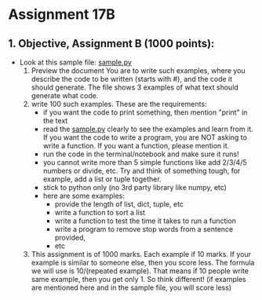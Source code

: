 # Assignment 17B
## 1. Objective, Assignment B (1000 points):  

- Look at this sample file: [sample.py](sample.py)
    1. Preview the document You are to write such examples, where you describe the code to be written (starts with #), and the code it should generate. The file shows 3 examples of what text should generate what code. 
    2. write 100 such examples. These are the requirements:
        - if you want the code to print something, then mention "print" in the text
        - read the [sample.py](sample.py) clearly to see the examples and learn from it. If you want the code to write a program, you are NOT asking to write a function. If you want a function, please mention it. 
        - run the code in the terminal/notebook and make sure it runs!
        - you cannot write more than 5 simple functions like add 2/3/4/5 numbers or divide, etc. Try and think of something tough, for example, add a list or tuple together. 
        - stick to python only (no 3rd party library like numpy, etc)
        - here are some examples:
            - provide the length of list, dict, tuple, etc
            - write a function to sort a list
            - write a function to test the time it takes to run a function
            - write a program to remove stop words from a sentence provided,
            - etc
    3. This assignment is of 1000 marks. Each example if 10 marks. If your example is similar to someone else, then you score less. The formula we will use is 10/(repeated example). That means if 10 people write same example, then you get only 1. So think different! (if examples are mentioned here and in the sample file, you will score less)